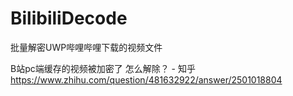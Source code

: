 # BilibiliDecode
批量解密UWP哔哩哔哩下载的视频文件

B站pc端缓存的视频被加密了 怎么解除？ - 知乎
https://www.zhihu.com/question/481632922/answer/2501018804
